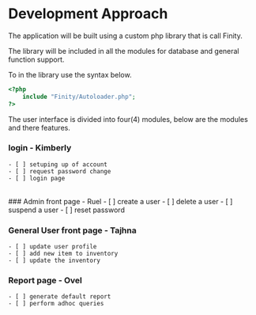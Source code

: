 # Development Approach

The application will be built using a custom php library that is call Finity. 

The library will be included in all the modules for database and general function support. 

To in the library use the syntax below.
<!-- language: php -->
```php
<?php
    include "Finity/Autoloader.php";
?>
```
The user interface is divided into four(4) modules, below are the modules and there features. 

### login - Kimberly
    - [ ] setuping up of account 
    - [ ] request password change
    - [ ] login page
<br/>
### Admin front page - Ruel
    - [ ] create a user
    - [ ] delete a user
    - [ ] suspend a user
    - [ ] reset password

### General User front page - Tajhna
    - [ ] update user profile
    - [ ] add new item to inventory
    - [ ] update the inventory

### Report page - Ovel
    - [ ] generate default report
    - [ ] perform adhoc queries



